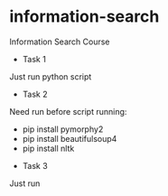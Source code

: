 # information-search
Information Search Course


* Task 1

Just run python script

* Task 2

Need run before script running:

- pip install pymorphy2
- pip install beautifulsoup4
- pip install nltk

* Task 3

Just run
